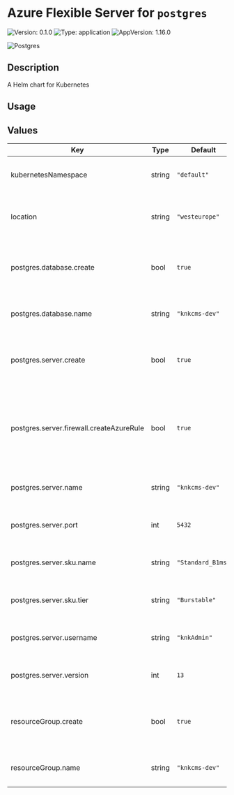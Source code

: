 # Azure Flexible Server for `postgres`

![Version: 0.1.0](https://img.shields.io/badge/Version-0.1.0-informational?style=for-the-badge)
![Type: application](https://img.shields.io/badge/Type-application-informational?style=for-the-badge)
![AppVersion: 1.16.0](https://img.shields.io/badge/AppVersion-1.16.0-informational?style=for-the-badge)

![Postgres](https://img.shields.io/badge/PostgreSQL-316192?style=for-the-badge&logo=postgresql&logoColor=white)

## Description

A Helm chart for Kubernetes

## Usage
<fill out>

## Values

| Key | Type | Default | Description |
|-----|------|---------|-------------|
| kubernetesNamespace | string | `"default"` | Namespace where the CRDs are placed to |
| location | string | `"westeurope"` | Set the Azure Location of the resources |
| postgres.database.create | bool | `true` | Specifies whether a Postgres Database should be created |
| postgres.database.name | string | `"knkcms-dev"` | Name of the Postgres Database |
| postgres.server.create | bool | `true` | Specifies whether a Postgres Server should be created |
| postgres.server.firewall.createAzureRule | bool | `true` | Specifies whether to enable access of Azure Resources to the Postgres Server |
| postgres.server.name | string | `"knkcms-dev"` | Name of the Postgres Server |
| postgres.server.port | int | `5432` | (int) Port of the Postgres Server |
| postgres.server.sku.name | string | `"Standard_B1ms"` | SKU Name of the Postgres Server |
| postgres.server.sku.tier | string | `"Burstable"` | SKU Tier of the Postgres Server |
| postgres.server.username | string | `"knkAdmin"` | Username of the initial Postgres Server User |
| postgres.server.version | int | `13` | Version of the Postgres Server |
| resourceGroup.create | bool | `true` | Specifies whether a Resource Group should be created |
| resourceGroup.name | string | `"knkcms-dev"` | Name of the Resource Group |

